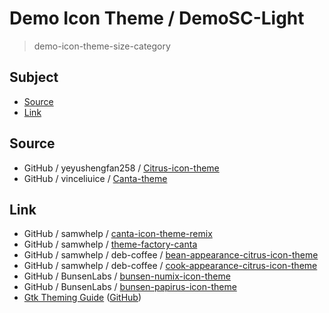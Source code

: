 

# Demo Icon Theme / DemoSC-Light

> demo-icon-theme-size-category




## Subject

* [Source](#source)
* [Link](#link)




## Source

* GitHub / yeyushengfan258 / [Citrus-icon-theme](https://github.com/yeyushengfan258/Citrus-icon-theme/tree/master/src/colors)
* GitHub / vinceliuice / [Canta-theme](https://github.com/vinceliuice/Canta-theme/tree/master/icons/Canta)




## Link

* GitHub / samwhelp / [canta-icon-theme-remix](https://github.com/samwhelp/canta-icon-theme-remix/tree/main/icons)
* GitHub / samwhelp / [theme-factory-canta](https://github.com/samwhelp/theme-factory-canta)
* GitHub / samwhelp / deb-coffee / [bean-appearance-citrus-icon-theme](https://github.com/samwhelp/deb-coffee/blob/main/packages/bean-appearance-citrus-icon-theme/bean-appearance-citrus-icon-theme.pacscript)
* GitHub / samwhelp / deb-coffee / [cook-appearance-citrus-icon-theme](https://github.com/samwhelp/deb-recipe/blob/main/recipe/cook-appearance-citrus-icon-theme/cook-appearance-citrus-icon-theme/asset/installer.sh)
* GitHub / BunsenLabs / [bunsen-numix-icon-theme](https://github.com/BunsenLabs/bunsen-numix-icon-theme)
* GitHub / BunsenLabs / [bunsen-papirus-icon-theme](https://github.com/BunsenLabs/bunsen-papirus-icon-theme)
* [Gtk Theming Guide](https://gtkthemingguide.surajmandal.in) ([GitHub](https://github.com/surajmandalcell/gtk-theming-guide))
